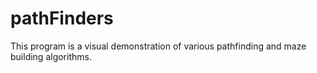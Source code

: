 # pathFinders
This program is a visual demonstration of various pathfinding and maze building algorithms. 
